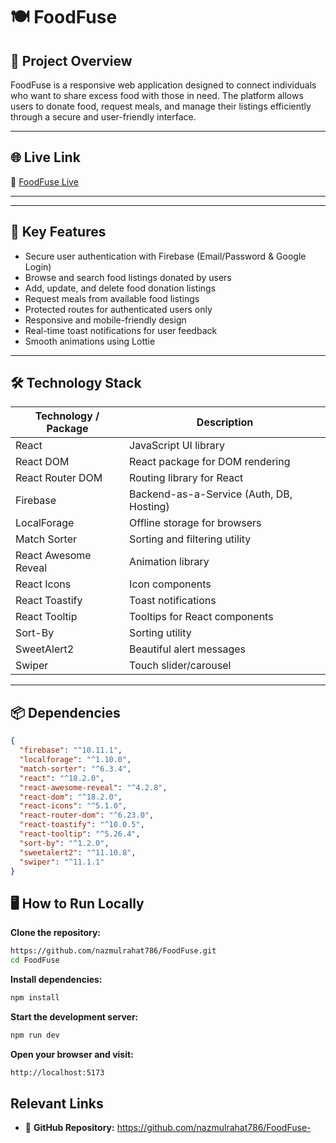 # 🍽️ FoodFuse

## 📖 Project Overview  
FoodFuse is a responsive web application designed to connect individuals who want to share excess food with those in need. The platform allows users to donate food, request meals, and manage their listings efficiently through a secure and user-friendly interface.

---

## 🌐 Live Link   
🔗 [FoodFuse Live](https://food786-53dd9.web.app) 
 
 
  
  
---



---

## 🌟 Key Features  
- Secure user authentication with Firebase (Email/Password & Google Login)  
- Browse and search food listings donated by users  
- Add, update, and delete food donation listings  
- Request meals from available food listings  
- Protected routes for authenticated users only  
- Responsive and mobile-friendly design  
- Real-time toast notifications for user feedback  
- Smooth animations using Lottie  

---

## 🛠️ Technology Stack

| Technology / Package     | Description                            |
|-------------------------|--------------------------------------|
| React                   | JavaScript UI library                 |
| React DOM               | React package for DOM rendering       |
| React Router DOM        | Routing library for React             |
| Firebase                | Backend-as-a-Service (Auth, DB, Hosting) |
| LocalForage             | Offline storage for browsers          |
| Match Sorter            | Sorting and filtering utility         |
| React Awesome Reveal    | Animation library                     |
| React Icons             | Icon components                       |
| React Toastify          | Toast notifications                   |
| React Tooltip           | Tooltips for React components         |
| Sort-By                 | Sorting utility                       |
| SweetAlert2             | Beautiful alert messages              |
| Swiper                  | Touch slider/carousel                 |

---

## 📦 Dependencies  
```json
{
  "firebase": "^10.11.1",
  "localforage": "^1.10.0",
  "match-sorter": "^6.3.4",
  "react": "^18.2.0",
  "react-awesome-reveal": "^4.2.8",
  "react-dom": "^18.2.0",
  "react-icons": "^5.1.0",
  "react-router-dom": "^6.23.0",
  "react-toastify": "^10.0.5",
  "react-tooltip": "^5.26.4",
  "sort-by": "^1.2.0",
  "sweetalert2": "^11.10.8",
  "swiper": "^11.1.1"
}
```

## 🖥️ How to Run Locally

**Clone the repository:**

```bash
https://github.com/nazmulrahat786/FoodFuse.git
cd FoodFuse
```
**Install dependencies:**

```bash
npm install
```
**Start the development server:**

```bash
npm run dev
```
**Open your browser and visit:**

```bash
http://localhost:5173
```
## Relevant Links

- 📂 **GitHub Repository:** https://github.com/nazmulrahat786/FoodFuse-  









